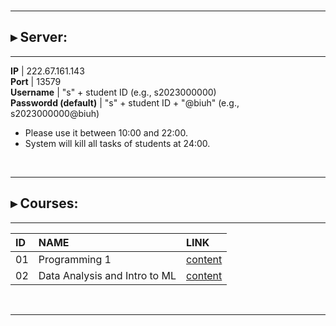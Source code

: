 <img src="https://fzhang.bioinfo-lab.com/img/white.png" height="1">

---------------------------------------

## ▸ Server:

---------------------------------------

 **IP**                  | 222.67.161.143                              
 **Port**                | 13579                                        
 **Username**            | "s" + student ID (e.g., s2023000000)         
 **Passwordd (default)** | "s" + student ID + "@biuh" (e.g., s2023000000@biuh) 

* Please use it between 10:00 and 22:00.
* System will kill all tasks of students at 24:00. 


&nbsp;&nbsp;

---------------------------------------

## ▸ Courses:

---------------------------------------

| ID | NAME | LINK |
|:---------|:---------|:---------|
| 01 | Programming 1 | [content](https://github.com/jumphone/Courses/tree/main/c01)|
| 02 | Data Analysis and Intro to ML |  [content](https://github.com/jumphone/Courses/tree/main/c02)|

&nbsp;&nbsp;

---------------------------------------




